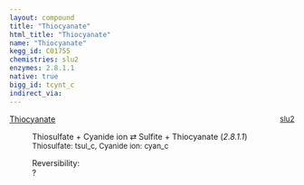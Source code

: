 ```yaml
---
layout: compound
title: "Thiocyanate"
html_title: "Thiocyanate"
name: "Thiocyanate"
kegg_id: C01755
chemistries: slu2
enzymes: 2.8.1.1
native: true
bigg_id: tcynt_c
indirect_via:
---
```

<dl><dt class='rs-product'><a href='{{ site.url }}{{ site.baseurl }}/compounds/C01755' class='link-dark' data-bs-toggle='tooltip' data-bs-html='true' data-bs-title='KEGG: C01755'>Thiocyanate</a><span style='float: right; max-width: 40%'><a href='{{ site.url }}{{ site.baseurl }}/chemistries/slu2' class='link-dark opacity-50' style='font-size: small; word-wrap: anywhere;'>slu2</a></span></dt><dd><p>Thiosulfate + Cyanide ion &#8644; Sulfite + Thiocyanate (<i>2.8.1.1</i>)<br /><span style='font-size: small;'><span data-bs-toggle='tooltip' data-bs-html='true' data-bs-title='KEGG: C00320'>Thiosulfate</span>: tsul_c, <span data-bs-toggle='tooltip' data-bs-html='true' data-bs-title='KEGG: C00177'>Cyanide ion</span>: cyan_c</span><br /><div class="reversibility_info">Reversibility: <div class="progress"><div class="progress-bar bg-light" role="progressbar" style="width: 100%" aria-valuenow="0" aria-valuemin="0" aria-valuemax="100"></div></div><span>?</span><div class="progress"><div class="progress-bar bg-light" role="progressbar" style="width: 100%" aria-valuenow="0" aria-valuemin="0" aria-valuemax="10"></div></div></div></p><dl></dl></dd></dl>